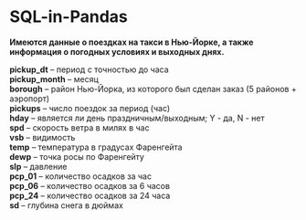 # SQL-in-Pandas
**Имеются данные о поездках на такси в Нью-Йорке, а также информация о погодных условиях и выходных днях.**  

**pickup_dt** – период с точностью до часа  
**pickup_month** – месяц  
**borough** – район Нью-Йорка, из которого был сделан заказ (5 районов + аэропорт)  
**pickups** – число поездок за период (час)  
**hday** – является ли день праздничным/выходным; Y - да,  N - нет  
**spd** – скорость ветра в милях в час  
**vsb** – видимость  
**temp** – температура в градусах Фаренгейта  
**dewp** – точка росы по Фаренгейту  
**slp** – давление  
**pcp_01** – количество осадков за час  
**pcp_06** – количество осадков за 6 часов  
**pcp_24** – количество осадков за 24 часа  
**sd** – глубина снега в дюймах  
